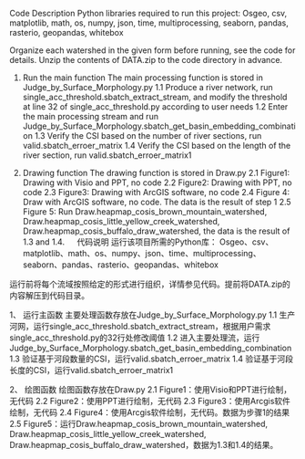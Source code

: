 Code Description
Python libraries required to run this project:
Osgeo, csv, matplotlib, math, os, numpy, json, time, multiprocessing, seaborn, pandas, rasterio, geopandas, whitebox

Organize each watershed in the given form before running, see the code for details. Unzip the contents of DATA.zip to the code directory in advance.

1. Run the main function
The main processing function is stored in Judge_by_Surface_Morphology.py
1.1 Produce a river network, run single_acc_threshold.sbatch_extract_stream, and modify the threshold at line 32 of single_acc_threshold.py according to user needs
1.2 Enter the main processing stream and run Judge_by_Surface_Morphology.sbatch_get_basin_embedding_combination
1.3 Verify the CSI based on the number of river sections, run valid.sbatch_erroer_matrix
1.4 Verify the CSI based on the length of the river section, run valid.sbatch_erroer_matrix1

2. Drawing function
The drawing function is stored in Draw.py
2.1 Figure1: Drawing with Visio and PPT, no code
2.2 Figure2: Drawing with PPT, no code
2.3 Figure3: Drawing with ArcGIS software, no code
2.4 Figure 4: Draw with ArcGIS software, no code. The data is the result of step 1
2.5 Figure 5: Run Draw.heapmap_cosis_brown_mountain_watershed, Draw.heapmap_cosis_little_yellow_creek_watershed, Draw.heapmap_cosis_buffalo_draw_watershed, the data is the result of 1.3 and 1.4.
 
代码说明
运行该项目所需的Python库：
Osgeo、csv、matplotlib、math、os、numpy、json、time、multiprocessing、seaborn、pandas、rasterio、geopandas、whitebox

运行前将每个流域按照给定的形式进行组织，详情参见代码。提前将DATA.zip的内容解压到代码目录。

1、	运行主函数
主要处理函数存放在Judge_by_Surface_Morphology.py
1.1	生产河网，运行single_acc_threshold.sbatch_extract_stream，根据用户需求single_acc_threshold.py的32行处修改阈值
1.2	进入主要处理流，运行Judge_by_Surface_Morphology.sbatch_get_basin_embedding_combination
1.3	验证基于河段数量的CSI，运行valid.sbatch_erroer_matrix
1.4	验证基于河段长度的CSI，运行valid.sbatch_erroer_matrix1

2、	绘图函数
绘图函数存放在Draw.py
2.1 Figure1：使用Visio和PPT进行绘制，无代码
2.2 Figure2：使用PPT进行绘制，无代码
2.3 Figure3：使用Arcgis软件绘制，无代码
2.4 Figure4：使用Arcgis软件绘制，无代码。数据为步骤1的结果
2.5 Figure5：运行Draw.heapmap_cosis_brown_mountain_watershed, Draw.heapmap_cosis_little_yellow_creek_watershed, Draw.heapmap_cosis_buffalo_draw_watershed，数据为1.3和1.4的结果。

